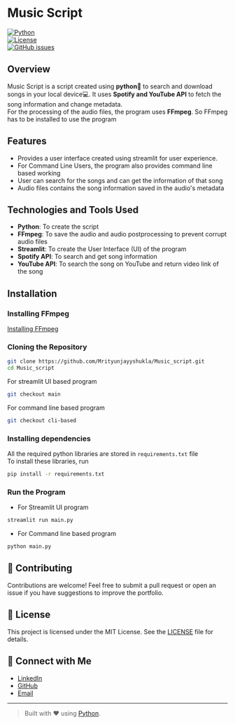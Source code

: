 # Music Script

[![Python](https://img.shields.io/badge/Python-%2302569B.svg?style=for-the-badge&logo=python&logoColor=lightblue)](https://python.org)  
[![License](https://img.shields.io/badge/License-MIT-green.svg)](LICENSE)  
[![GitHub issues](https://img.shields.io/github/issues/Mrityunjayyshukla/Music_Script.svg)](https://github.com/Mrityunjayyshukla/Music_Script/issues)

## Overview

Music Script is a script created using **python**🐍 to search and download songs in your local device💻. It uses **Spotify and YouTube API** to fetch the song information and change metadata.<br>
For the processing of the audio files, the program uses **FFmpeg**. So FFmpeg has to be installed to use the program

## Features

* Provides a user interface created using streamlit for user experience.
* For Command Line Users, the program also provides command line based working
* User can search for the songs and can get the information of that song
* Audio files contains the song information saved in the audio's metadata

## Technologies and Tools Used
- **Python**: To create the script
- **FFmpeg**: To save the audio and audio postprocessing to prevent corrupt audio files
- **Streamlit**: To create the User Interface (UI) of the program
- **Spotify API**: To search and get song information
- **YouTube API**: To search the song on YouTube and return video link of the song

## Installation
### Installing FFmpeg
[Installing FFmpeg](https://github.com/Mrityunjayyshukla/Music_script/tree/main)

### Cloning the Repository
```bash
git clone https://github.com/Mrityunjayyshukla/Music_script.git
cd Music_script
```
For streamlit UI based program
```bash
git checkout main
```
For command line based program
```bash
git checkout cli-based
```

### Installing dependencies
All the required python libraries are stored in `requirements.txt` file<br>
To install these libraries, run
```bash
pip install -r requirements.txt
```

### Run the Program
- For Streamlit UI program
```bash
streamlit run main.py
```
- For Command line based program
```bash
python main.py
```

## 🤝 Contributing

Contributions are welcome! Feel free to submit a pull request or open an issue if you have suggestions to improve the portfolio.

## 📄 License

This project is licensed under the MIT License. See the [LICENSE](LICENSE) file for details.

## 💬 Connect with Me

- [LinkedIn](https://linkedin.com/in/mrityunjayyshukla)
- [GitHub](https://github.com/Mrityunjayyshukla)
- [Email](mailto:shuklamrityunjay60@gmail.com)

---

> Built with ❤️ using [Python](https://python.org/).
